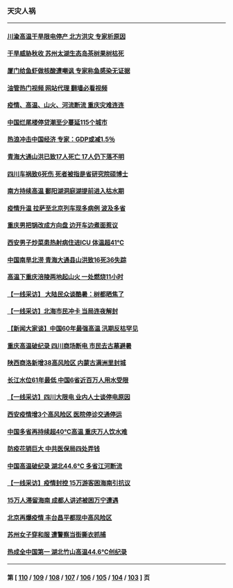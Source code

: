 ### 天灾人祸
---
#### [川渝高温干旱限电停产 北方洪灾 专家析原因](../../pages/ncid280/n13805975.md?08200445) 
#### [干旱威胁秋收 苏州太湖生态岛茶树果树枯死](../../pages/ncid280/n13806019.md?08200445) 
#### [厦门给鱼虾做核酸遭嘲讽 专家称鱼感染无证据](../../pages/ncid280/n13805873.md?08200445) 
#### [油管热门视频 网站代理 翻墙必看视频](http://209.222.30.114:81/youtube.html?08200445)
#### [疫情、高温、山火、河流断流 重庆灾难连连](../../pages/ncid280/n13805867.md?08200445) 
#### [中国烂尾楼停贷潮至少蔓延115个城市](../../pages/ncid280/n13805842.md?08200445) 
#### [热浪冲击中国经济 专家：GDP或减1.5％](../../pages/ncid280/n13805839.md?08200445) 
#### [青海大通山洪已致17人死亡 17人仍下落不明](../../pages/ncid280/n13805675.md?08200445) 
#### [四川车祸致6死伤 死者被指是省研究院硕博士](../../pages/ncid280/n13805643.md?08200445) 
#### [南方持续高温 鄱阳湖洞庭湖提前进入枯水期](../../pages/ncid280/n13805494.md?08200445) 
#### [疫情升温 拉萨至北京列车现多病例 波及多省](../../pages/ncid280/n13805023.md?08200445) 
#### [重庆男把锅改成方向盘 边开车边煮面惹议](../../pages/ncid280/n13805147.md?08200445) 
#### [西安男子炒菜患热射病住进ICU 体温超41℃](../../pages/ncid280/n13805038.md?08200445) 
#### [中国南旱北涝 青海大通县山洪致16死36失踪](../../pages/ncid280/n13804928.md?08200445) 
#### [高温下重庆涪陵两地起山火 一处燃烧11小时](../../pages/ncid280/n13804885.md?08200445) 
#### [【一线采访】 大陆民众谈酷暑：树都晒焦了](../../pages/ncid280/n13804823.md?08200445) 
#### [【一线采访】北海市民冲卡 当局连夜解封](../../pages/ncid280/n13804394.md?08200445) 
#### [【新闻大家谈】中国60年最强高温 汛期反枯罕见](../../pages/ncid280/n13804532.md?08200445) 
#### [重庆高温破纪录 四川商场断电 市民去古墓避暑](../../pages/ncid280/n13804468.md?08200445) 
#### [陕西商洛新增38高风险区 内蒙古满洲里封城](../../pages/ncid280/n13804403.md?08200445) 
#### [长江水位61年最低 中国6省近百万人用水受限](../../pages/ncid280/n13804116.md?08200445) 
#### [【一线采访】四川大限电 业内人士谈停电原因](../../pages/ncid280/n13803685.md?08200445) 
#### [西安疫情增3个高风险区 医院停诊交通停运](../../pages/ncid280/n13803699.md?08200445) 
#### [中国多省再持续超40℃高温 重庆万人饮水难](../../pages/ncid280/n13803329.md?08200445) 
#### [防疫花销巨大 中共医保局四处弄钱](../../pages/ncid280/n13803275.md?08200445) 
#### [中国高温破纪录 湖北44.6℃ 多省江河断流](../../pages/ncid280/n13803212.md?08200445) 
#### [【一线采访】疫情封控 15万游客困海南引抗议](../../pages/ncid280/n13802950.md?08200445) 
#### [15万人滞留海南 成都人讲述被困万宁遭遇](../../pages/ncid280/n13802777.md?08200445) 
#### [北京再爆疫情 丰台昌平都现中高风险区](../../pages/ncid280/n13802921.md?08200445) 
#### [苏州女子穿和服 遭警察当街撕衣抓捕](../../pages/ncid280/n13802941.md?08200445) 
#### [热成全中国第一 湖北竹山高温44.6℃创纪录](../../pages/ncid280/n13802863.md?08200445) 

---
#### 第 [ [110](./110.md?08200445) / [109](./109.md?08200445) / [108](./108.md?08200445) / [107](./107.md?08200445) / [106](./106.md?08200445) / [105](./105.md?08200445) / [104](./104.md?08200445) / [103](./103.md?08200445) ] 页
